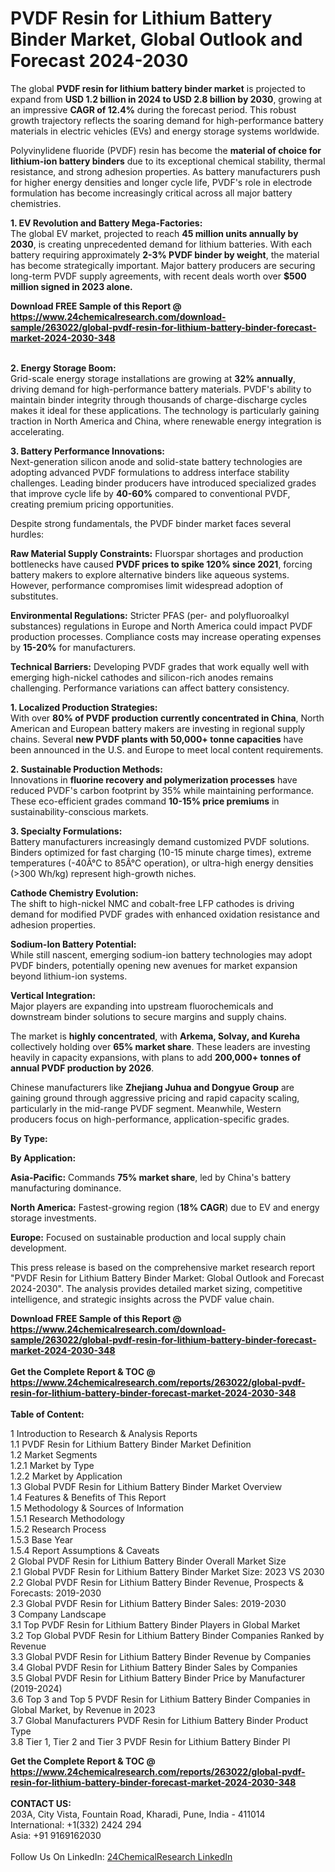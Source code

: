 <h1>PVDF Resin for Lithium Battery Binder Market, Global Outlook and Forecast 2024-2030</h1><p>The global <strong>PVDF resin for lithium battery binder market</strong> is projected to expand from <strong>USD 1.2 billion in 2024 to USD 2.8 billion by 2030</strong>, growing at an impressive <strong>CAGR of 12.4%</strong> during the forecast period. This robust growth trajectory reflects the soaring demand for high-performance battery materials in electric vehicles (EVs) and energy storage systems worldwide.</p><p>Polyvinylidene fluoride (PVDF) resin has become the <strong>material of choice for lithium-ion battery binders</strong> due to its exceptional chemical stability, thermal resistance, and strong adhesion properties. As battery manufacturers push for higher energy densities and longer cycle life, PVDF's role in electrode formulation has become increasingly critical across all major battery chemistries.</p><p><strong>1. EV Revolution and Battery Mega-Factories:</strong><br>
The global EV market, projected to reach <strong>45 million units annually by 2030</strong>, is creating unprecedented demand for lithium batteries. With each battery requiring approximately <strong>2-3% PVDF binder by weight</strong>, the material has become strategically important. Major battery producers are securing long-term PVDF supply agreements, with recent deals worth over <strong>$500 million signed in 2023 alone.</strong></p><div><b>Download FREE Sample of this Report @ 
            <a href="https://www.24chemicalresearch.com/download-sample/263022/global-pvdf-resin-for-lithium-battery-binder-forecast-market-2024-2030-348">
            https://www.24chemicalresearch.com/download-sample/263022/global-pvdf-resin-for-lithium-battery-binder-forecast-market-2024-2030-348</a></b></div><br><p><strong>2. Energy Storage Boom:</strong><br>
Grid-scale energy storage installations are growing at <strong>32% annually</strong>, driving demand for high-performance battery materials. PVDF's ability to maintain binder integrity through thousands of charge-discharge cycles makes it ideal for these applications. The technology is particularly gaining traction in North America and China, where renewable energy integration is accelerating.</p><p><strong>3. Battery Performance Innovations:</strong><br>
Next-generation silicon anode and solid-state battery technologies are adopting advanced PVDF formulations to address interface stability challenges. Leading binder producers have introduced specialized grades that improve cycle life by <strong>40-60%</strong> compared to conventional PVDF, creating premium pricing opportunities.</p><p>Despite strong fundamentals, the PVDF binder market faces several hurdles:</p><p><strong>Raw Material Supply Constraints:</strong> 
	Fluorspar shortages and production bottlenecks have caused <strong>PVDF prices to spike 120% since 2021</strong>, forcing battery makers to explore alternative binders like aqueous systems. However, performance compromises limit widespread adoption of substitutes.</p><p><strong>Environmental Regulations:</strong>
	Stricter PFAS (per- and polyfluoroalkyl substances) regulations in Europe and North America could impact PVDF production processes. Compliance costs may increase operating expenses by <strong>15-20%</strong> for manufacturers.</p><p><strong>Technical Barriers:</strong>
	Developing PVDF grades that work equally well with emerging high-nickel cathodes and silicon-rich anodes remains challenging. Performance variations can affect battery consistency.</p><p><strong>1. Localized Production Strategies:</strong><br>
With over <strong>80% of PVDF production currently concentrated in China</strong>, North American and European battery makers are investing in regional supply chains. Several <strong>new PVDF plants with 50,000+ tonne capacities</strong> have been announced in the U.S. and Europe to meet local content requirements.</p><p><strong>2. Sustainable Production Methods:</strong><br>
Innovations in <strong>fluorine recovery and polymerization processes</strong> have reduced PVDF's carbon footprint by 35% while maintaining performance. These eco-efficient grades command <strong>10-15% price premiums</strong> in sustainability-conscious markets.</p><p><strong>3. Specialty Formulations:</strong><br>
Battery manufacturers increasingly demand customized PVDF solutions. Binders optimized for fast charging (10-15 minute charge times), extreme temperatures (-40Â°C to 85Â°C operation), or ultra-high energy densities (&gt;300 Wh/kg) represent high-growth niches.</p><p><strong>Cathode Chemistry Evolution:</strong><br>
	The shift to high-nickel NMC and cobalt-free LFP cathodes is driving demand for modified PVDF grades with enhanced oxidation resistance and adhesion properties.</p><p><strong>Sodium-Ion Battery Potential:</strong><br>
	While still nascent, emerging sodium-ion battery technologies may adopt PVDF binders, potentially opening new avenues for market expansion beyond lithium-ion systems.</p><p><strong>Vertical Integration:</strong><br>
	Major players are expanding into upstream fluorochemicals and downstream binder solutions to secure margins and supply chains.</p><p>The market is <strong>highly concentrated</strong>, with <strong>Arkema, Solvay, and Kureha</strong> collectively holding over <strong>65% market share</strong>. These leaders are investing heavily in capacity expansions, with plans to add <strong>200,000+ tonnes of annual PVDF production by 2026</strong>.</p><p>Chinese manufacturers like <strong>Zhejiang Juhua and Dongyue Group</strong> are gaining ground through aggressive pricing and rapid capacity scaling, particularly in the mid-range PVDF segment. Meanwhile, Western producers focus on high-performance, application-specific grades.</p><p><strong>By Type:</strong></p><p><strong>By Application:</strong></p><p><strong>Asia-Pacific:</strong> Commands <strong>75% market share</strong>, led by China's battery manufacturing dominance.</p><p><strong>North America:</strong> Fastest-growing region (<strong>18% CAGR</strong>) due to EV and energy storage investments.</p><p><strong>Europe:</strong> Focused on sustainable production and local supply chain development.</p><p>This press release is based on the comprehensive market research report "PVDF Resin for Lithium Battery Binder Market: Global Outlook and Forecast 2024-2030". The analysis provides detailed market sizing, competitive intelligence, and strategic insights across the PVDF value chain.</p><div><b>Download FREE Sample of this Report @ 
            <a href="https://www.24chemicalresearch.com/download-sample/263022/global-pvdf-resin-for-lithium-battery-binder-forecast-market-2024-2030-348">
            https://www.24chemicalresearch.com/download-sample/263022/global-pvdf-resin-for-lithium-battery-binder-forecast-market-2024-2030-348</a></b></div><br><div><b>Get the Complete Report & TOC @ 
            <a href="https://www.24chemicalresearch.com/reports/263022/global-pvdf-resin-for-lithium-battery-binder-forecast-market-2024-2030-348">
            https://www.24chemicalresearch.com/reports/263022/global-pvdf-resin-for-lithium-battery-binder-forecast-market-2024-2030-348</a></b></div><br>
            <b>Table of Content:</b><p>1 Introduction to Research & Analysis Reports<br />
    1.1 PVDF Resin for Lithium Battery Binder Market Definition<br />
    1.2 Market Segments<br />
        1.2.1 Market by Type<br />
        1.2.2 Market by Application<br />
    1.3 Global PVDF Resin for Lithium Battery Binder Market Overview<br />
    1.4 Features & Benefits of This Report<br />
    1.5 Methodology & Sources of Information<br />
        1.5.1 Research Methodology<br />
        1.5.2 Research Process<br />
        1.5.3 Base Year<br />
        1.5.4 Report Assumptions & Caveats<br />
2 Global PVDF Resin for Lithium Battery Binder Overall Market Size<br />
    2.1 Global PVDF Resin for Lithium Battery Binder Market Size: 2023 VS 2030<br />
    2.2 Global PVDF Resin for Lithium Battery Binder Revenue, Prospects & Forecasts: 2019-2030<br />
    2.3 Global PVDF Resin for Lithium Battery Binder Sales: 2019-2030<br />
3 Company Landscape<br />
    3.1 Top PVDF Resin for Lithium Battery Binder Players in Global Market<br />
    3.2 Top Global PVDF Resin for Lithium Battery Binder Companies Ranked by Revenue<br />
    3.3 Global PVDF Resin for Lithium Battery Binder Revenue by Companies<br />
    3.4 Global PVDF Resin for Lithium Battery Binder Sales by Companies<br />
    3.5 Global PVDF Resin for Lithium Battery Binder Price by Manufacturer (2019-2024)<br />
    3.6 Top 3 and Top 5 PVDF Resin for Lithium Battery Binder Companies in Global Market, by Revenue in 2023<br />
    3.7 Global Manufacturers PVDF Resin for Lithium Battery Binder Product Type<br />
    3.8 Tier 1, Tier 2 and Tier 3 PVDF Resin for Lithium Battery Binder Pl</p><div><b>Get the Complete Report & TOC @ 
            <a href="https://www.24chemicalresearch.com/reports/263022/global-pvdf-resin-for-lithium-battery-binder-forecast-market-2024-2030-348">
            https://www.24chemicalresearch.com/reports/263022/global-pvdf-resin-for-lithium-battery-binder-forecast-market-2024-2030-348</a></b></div><br><b>CONTACT US:</b><br>
            203A, City Vista, Fountain Road, Kharadi, Pune, India - 411014<br>
            International: +1(332) 2424 294<br>
            Asia: +91 9169162030 <br><br>
            Follow Us On LinkedIn: <a href="https://www.linkedin.com/company/24chemicalresearch/">24ChemicalResearch LinkedIn</a>